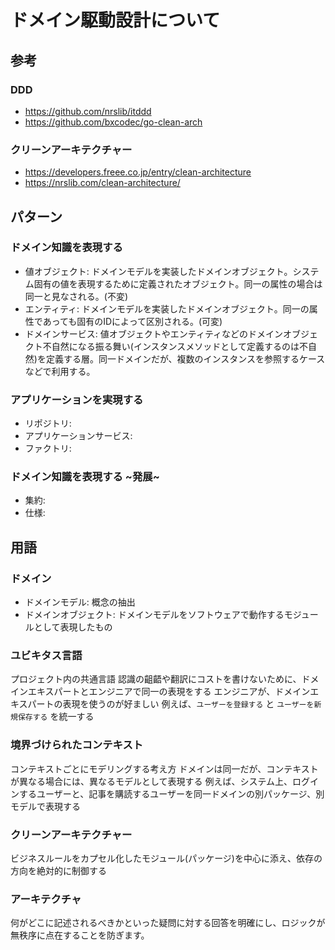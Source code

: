 
# ドメイン駆動設計について

## 参考

### DDD
- https://github.com/nrslib/itddd
- https://github.com/bxcodec/go-clean-arch

### クリーンアーキテクチャー
- https://developers.freee.co.jp/entry/clean-architecture
- https://nrslib.com/clean-architecture/

## パターン

### ドメイン知識を表現する

- 値オブジェクト: ドメインモデルを実装したドメインオブジェクト。システム固有の値を表現するために定義されたオブジェクト。同一の属性の場合は同一と見なされる。(不変)
- エンティティ: ドメインモデルを実装したドメインオブジェクト。同一の属性であっても固有のIDによって区別される。(可変)
- ドメインサービス: 値オブジェクトやエンティティなどのドメインオブジェクト不自然になる振る舞い(インスタンスメソッドとして定義するのは不自然)を定義する層。同一ドメインだが、複数のインスタンスを参照するケースなどで利用する。

### アプリケーションを実現する

- リポジトリ:
- アプリケーションサービス:
- ファクトリ:

### ドメイン知識を表現する ~発展~

- 集約:
- 仕様:

## 用語

### ドメイン

- ドメインモデル: 概念の抽出
- ドメインオブジェクト: ドメインモデルをソフトウェアで動作するモジュールとして表現したもの

### ユビキタス言語

プロジェクト内の共通言語
認識の齟齬や翻訳にコストを書けないために、ドメインエキスパートとエンジニアで同一の表現をする
エンジニアが、ドメインエキスパートの表現を使うのが好ましい
例えば、`ユーザーを登録する` と `ユーザーを新規保存する` を統一する

### 境界づけられたコンテキスト

コンテキストごとにモデリングする考え方
ドメインは同一だが、コンテキストが異なる場合には、異なるモデルとして表現する
例えば、システム上、ログインするユーザーと、記事を購読するユーザーを同一ドメインの別パッケージ、別モデルで表現する

### クリーンアーキテクチャー

ビジネスルールをカプセル化したモジュール(パッケージ)を中心に添え、依存の方向を絶対的に制御する

### アーキテクチャ

何がどこに記述されるべきかといった疑問に対する回答を明確にし、ロジックが無秩序に点在することを防ぎます。
